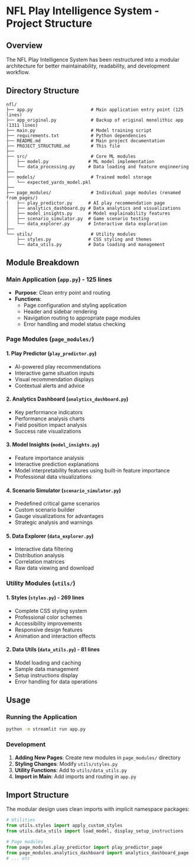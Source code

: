 # NFL Play Intelligence System - Project Structure

## Overview
The NFL Play Intelligence System has been restructured into a modular architecture for better maintainability, readability, and development workflow.

## Directory Structure

```
nfl/
├── app.py                      # Main application entry point (125 lines)
├── app_original.py             # Backup of original monolithic app (1311 lines)
├── main.py                     # Model training script
├── requirements.txt            # Python dependencies
├── README.md                   # Main project documentation
├── PROJECT_STRUCTURE.md        # This file
├── 
├── src/                        # Core ML modules
│   ├── model.py               # ML model implementation
│   └── data_processing.py     # Data loading and feature engineering
├── 
├── models/                     # Trained model storage
│   └── expected_yards_model.pkl
├── 
├── page_modules/               # Individual page modules (renamed from pages/)
│   ├── play_predictor.py      # AI play recommendation page
│   ├── analytics_dashboard.py # Data analytics and visualizations
│   ├── model_insights.py      # Model explainability features
│   ├── scenario_simulator.py  # Game scenario testing
│   └── data_explorer.py       # Interactive data exploration
├── 
└── utils/                      # Utility modules
    ├── styles.py              # CSS styling and themes
    └── data_utils.py          # Data loading and management
```

## Module Breakdown

### Main Application (`app.py`) - 125 lines
- **Purpose**: Clean entry point and routing
- **Functions**:
  - Page configuration and styling application
  - Header and sidebar rendering
  - Navigation routing to appropriate page modules
  - Error handling and model status checking

### Page Modules (`page_modules/`)

#### 1. Play Predictor (`play_predictor.py`)
- AI-powered play recommendations
- Interactive game situation inputs
- Visual recommendation displays
- Contextual alerts and advice

#### 2. Analytics Dashboard (`analytics_dashboard.py`) 
- Key performance indicators
- Performance analysis charts
- Field position impact analysis
- Success rate visualizations

#### 3. Model Insights (`model_insights.py`)
- Feature importance analysis
- Interactive prediction explanations
- Model interpretability features using built-in feature importance
- Professional data visualizations

#### 4. Scenario Simulator (`scenario_simulator.py`)
- Predefined critical game scenarios
- Custom scenario builder
- Gauge visualizations for advantages
- Strategic analysis and warnings

#### 5. Data Explorer (`data_explorer.py`)
- Interactive data filtering
- Distribution analysis
- Correlation matrices
- Raw data viewing and download

### Utility Modules (`utils/`)

#### 1. Styles (`styles.py`) - 269 lines
- Complete CSS styling system
- Professional color schemes
- Accessibility improvements
- Responsive design features
- Animation and interaction effects

#### 2. Data Utils (`data_utils.py`) - 81 lines
- Model loading and caching
- Sample data management
- Setup instructions display
- Error handling for data operations

## Usage

### Running the Application
```bash
python -m streamlit run app.py
```

### Development
1. **Adding New Pages**: Create new modules in `page_modules/` directory
2. **Styling Changes**: Modify `utils/styles.py`
3. **Utility Functions**: Add to `utils/data_utils.py`
4. **Import in Main**: Add imports and routing in `app.py`

## Import Structure

The modular design uses clean imports with implicit namespace packages:
```python
# Utilities
from utils.styles import apply_custom_styles
from utils.data_utils import load_model, display_setup_instructions

# Page modules
from page_modules.play_predictor import play_predictor_page
from page_modules.analytics_dashboard import analytics_dashboard_page
# ... etc
```